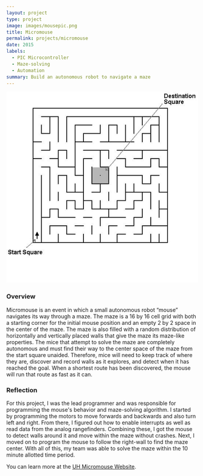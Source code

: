 ```yaml
---
layout: project
type: project
image: images/mousepic.png
title: Micromouse
permalink: projects/micromouse
date: 2015
labels:
  - PIC Microcontroller
  - Maze-solving
  - Automation
summary: Build an autonomous robot to navigate a maze
---
```


<div class="ui image">
  <img class="ui large centered image" src="../images/maze.jpg">
</div>

### Overview
Micromouse is an event in which a small autonomous robot “mouse” navigates its way through a maze.  The maze is a 16 by 16 cell grid with both a starting corner for the initial mouse position and an empty 2 by 2 space in the center of the maze.  The maze is also filled with a random distribution of horizontally and vertically placed walls that give the maze its maze-like properties.  The mice that attempt to solve the maze are completely autonomous and must find their way to the center space of the maze from the start square unaided.  Therefore, mice will need to keep track of where they are, discover and record walls as it explores, and detect when it has reached the goal.  When a shortest route has been discovered, the mouse will run that route as fast as it can.


### Reflection
For this project, I was the lead programmer and was responsible for programming the mouse's behavior and maze-solving algorithm.  I started by programming the motors to move forwards and backwards and also turn left and right.  From there, I figured out how to enable interrupts as well as read data from the analog rangefinders.  Combining these, I got the mouse to detect walls around it and move within the maze without crashes.  Next, I moved on to program the mouse to follow the right-wall to find the maze center.  With all of this, my team was able to solve the maze within the 10 minute allotted time period.


You can learn more at the [UH Micromouse Website](http://www-ee.eng.hawaii.edu/~mmouse/about.html).



